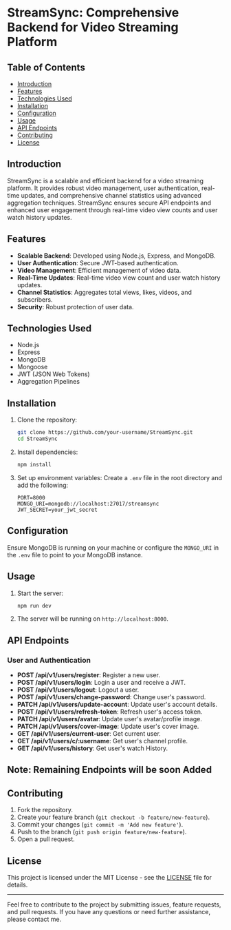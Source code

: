 
# StreamSync: Comprehensive Backend for Video Streaming Platform

## Table of Contents
- [Introduction](#introduction)
- [Features](#features)
- [Technologies Used](#technologies-used)
- [Installation](#installation)
- [Configuration](#configuration)
- [Usage](#usage)
- [API Endpoints](#api-endpoints)
- [Contributing](#contributing)
- [License](#license)

## Introduction
StreamSync is a scalable and efficient backend for a video streaming platform. It provides robust video management, user authentication, real-time updates, and comprehensive channel statistics using advanced aggregation techniques. StreamSync ensures secure API endpoints and enhanced user engagement through real-time video view counts and user watch history updates.

## Features
- **Scalable Backend**: Developed using Node.js, Express, and MongoDB.
- **User Authentication**: Secure JWT-based authentication.
- **Video Management**: Efficient management of video data.
- **Real-Time Updates**: Real-time video view count and user watch history updates.
- **Channel Statistics**: Aggregates total views, likes, videos, and subscribers.
- **Security**: Robust protection of user data.

## Technologies Used
- Node.js
- Express
- MongoDB
- Mongoose
- JWT (JSON Web Tokens)
- Aggregation Pipelines

## Installation
1. Clone the repository:
   ```sh
   git clone https://github.com/your-username/StreamSync.git
   cd StreamSync
   ```

2. Install dependencies:
   ```sh
   npm install
   ```

3. Set up environment variables:
   Create a `.env` file in the root directory and add the following:
   ```env
   PORT=8000
   MONGO_URI=mongodb://localhost:27017/streamsync
   JWT_SECRET=your_jwt_secret
   ```

## Configuration
Ensure MongoDB is running on your machine or configure the `MONGO_URI` in the `.env` file to point to your MongoDB instance.

## Usage
1. Start the server:
   ```sh
   npm run dev
   ```

2. The server will be running on `http://localhost:8000`.

## API Endpoints

### User and Authentication
- **POST /api/v1/users/register**: Register a new user.
- **POST /api/v1/users/login**: Login a user and receive a JWT.
- **POST /api/v1/users/logout**: Logout a user.
- **POST /api/v1/users/change-password**: Change user's password.
- **PATCH /api/v1/users/update-account**: Update user's account details.
- **POST /api/v1/users/refresh-token**: Refresh user's access token.
- **PATCH /api/v1/users/avatar**: Update user's avatar/profile image.
- **PATCH /api/v1/users/cover-image**: Update user's cover image.
- **GET /api/v1/users/current-user**: Get current user.
- **GET /api/v1/users/c/:username**: Get user's channel profile.
- **GET /api/v1/users/history**: Get user's watch History.
    
## Note: Remaining Endpoints will be soon Added

## Contributing
1. Fork the repository.
2. Create your feature branch (`git checkout -b feature/new-feature`).
3. Commit your changes (`git commit -m 'Add new feature'`).
4. Push to the branch (`git push origin feature/new-feature`).
5. Open a pull request.

## License
This project is licensed under the MIT License - see the [LICENSE](LICENSE) file for details.

---

Feel free to contribute to the project by submitting issues, feature requests, and pull requests. If you have any questions or need further assistance, please contact me.
